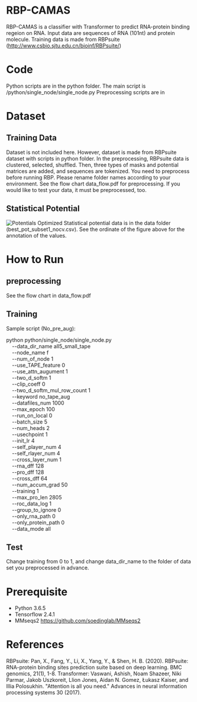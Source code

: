 # RBP-CAMAS
RBP-CAMAS is a classifier with Transformer to predict RNA-protein binding regeion on RNA. Input data are sequences of RNA (101nt) and protein molecule. Training data is made from RBPsuite (http://www.csbio.sjtu.edu.cn/bioinf/RBPsuite/)

# Code
Python scripts are in the python folder. The main script is /python/single_node/single_node.py Preprocessing scripts are in 

# Dataset
## Training Data
Dataset is not included here. However, dataset is made from RBPsuite dataset with scripts in python folder. In the preprocessing, RBPsuite data is clustered, selected, shuffled. Then, three types of masks and potential matrices are added, and sequences are tokenized. You need to preprocess before running RBP. Please rename folder names according to your environment. See the flow chart data_flow.pdf for preprocessing. If you would like to test your data, it must be preprocessed, too. 

## Statistical Potential
![Potentials](statpots.tif)
Optimized Statistical potential data is in the data folder (best_pot_subset1_nocv.csv). See the ordinate of the figure above for the annotation of the values.

# How to Run
## preprocessing
See the flow chart in data_flow.pdf
## Training
Sample script (No_pre_aug):

python python/single_node/single_node.py \
    --data_dir_name all5_small_tape \
    --node_name f \
    --num_of_node 1 \
    --use_TAPE_feature 0 \
    --use_attn_augument 1 \
    --two_d_softm 1 \
    --clip_coeff 0 \
    --two_d_softm_mul_row_count 1 \
    --keyword no_tape_aug \
    --datafiles_num 1000 \
    --max_epoch 100 \
    --run_on_local 0 \
    --batch_size 5 \
    --num_heads 2 \
    --usechpoint 1 \
    --init_lr 4 \
    --self_player_num 4 \
    --self_rlayer_num 4 \
    --cross_layer_num 1 \
    --rna_dff 128 \
    --pro_dff 128 \
    --cross_dff 64 \
    --num_accum_grad 50 \
    --training 1 \
    --max_pro_len 2805 \
    --roc_data_log 1 \
    --group_to_ignore 0 \
    --only_rna_path 0 \
    --only_protein_path 0 \
    --data_mode all

## Test
Change training from 0 to 1, and change data_dir_name to the folder of data set you preprocessed in advance.

# Prerequisite
* Python 3.6.5
* Tensorflow 2.4.1
* MMseqs2 https://github.com/soedinglab/MMseqs2


# References
RBPsuite: Pan, X., Fang, Y., Li, X., Yang, Y., & Shen, H. B. (2020). RBPsuite: RNA-protein binding sites prediction suite based on deep learning. BMC genomics, 21(1), 1-8.
Transformer: Vaswani, Ashish, Noam Shazeer, Niki Parmar, Jakob Uszkoreit, Llion Jones, Aidan N. Gomez, Łukasz Kaiser, and Illia Polosukhin. "Attention is all you need." Advances in neural information processing systems 30 (2017).
